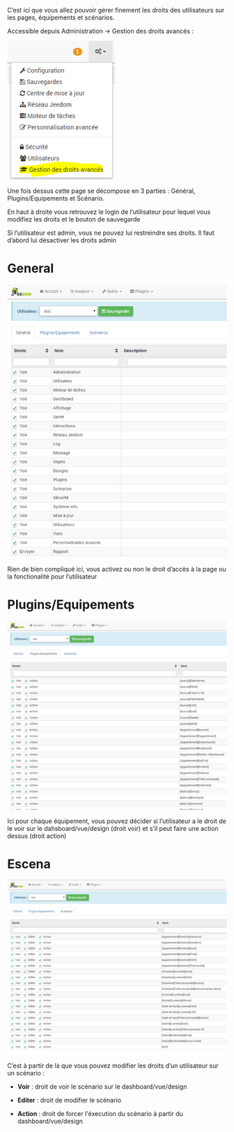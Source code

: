 C’est ici que vous allez pouvoir gérer finement les droits des utilisateurs sur les pages, équipements et scénarios.

Accessible depuis Administration → Gestion des droits avancés :

![](../images/rights.png)

Une fois dessus cette page se décompose en 3 parties : Général, Plugins/Equipements et Scénario.

En haut à droite vous retrouvez le login de l’utilisateur pour lequel vous modifiez les droits et le bouton de sauvegarde

Si l’utilisateur est admin, vous ne pouvez lui restreindre ses droits. Il faut d’abord lui désactiver les droits admin

General
=======

![](../images/rights2.png)

Rien de bien compliqué ici, vous activez ou non le droit d’accès à la page ou la fonctionalité pour l’utilisateur

Plugins/Equipements
===================

![](../images/rights3.png)

Ici pour chaque équipement, vous pouvez décider si l’utilisateur a le droit de le voir sur le dahsboard/vue/design (droit voir) et s’il peut faire une action dessus (droit action)

Escena
======

![](../images/rights4.png)

C’est à partir de là que vous pouvez modifier les droits d’un utilisateur sur un scénario :

-   **Voir** : droit de voir le scénario sur le dashboard/vue/design

-   **Editer** : droit de modifier le scénario

-   **Action** : droit de forcer l'éxecution du scénario à partir du dashboard/vue/design


